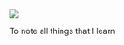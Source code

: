 <img src="https://scontent.fhan2-5.fna.fbcdn.net/v/t1.0-9/270266_406128369468952_2085204660_n.png?_nc_cat=104&_nc_sid=d2e176&_nc_ohc=Oawd34Vb0kgAX_yRKRj&_nc_ht=scontent.fhan2-5.fna&oh=49d2debaed20eaface08a54a1492b9dd&oe=5EFFBD14">

To note all things that I learn
